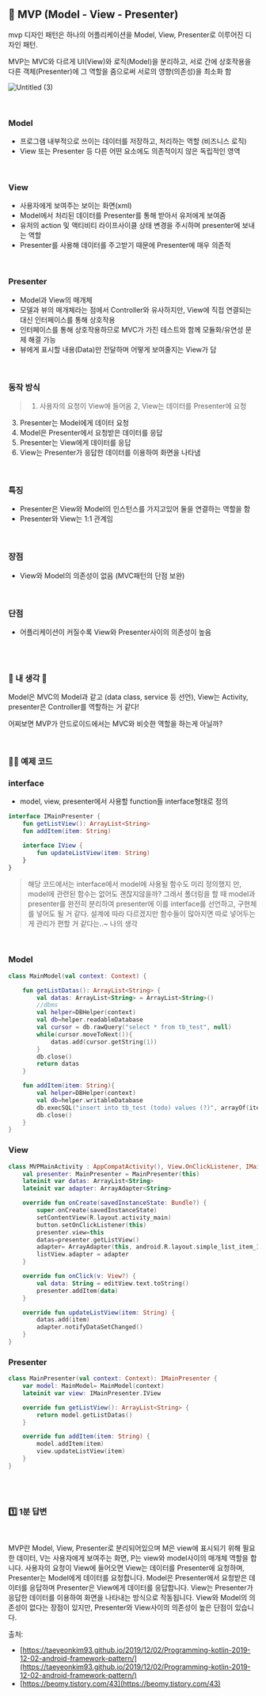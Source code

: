 
## 📌 MVP (Model - View - Presenter)

mvp 디자인 패턴은 하나의 어플리케이션을 Model, View, Presenter로 이루어진 디자인 패턴. 

MVP는 MVC와 다르게 UI(View)와 로직(Model)을 분리하고, 서로 간에 상호작용을 다른 객체(Presenter)에 그 역할을 줌으로써 서로의 영향(의존성)을 최소화 함


![Untitled (3)](https://user-images.githubusercontent.com/69586104/236096818-ac44d9b7-df4c-4ad8-bba9-6f33e2318dd5.png)

<br>

### Model

- 프로그램 내부적으로 쓰이는 데이터를 저장하고, 처리하는 역할 (비즈니스 로직)
- View 또는 Presenter 등 다른 어떤 요소에도 의존적이지 않은 독립적인 영역

<br>

### View

- 사용자에게 보여주는 보이는 화면(xml)
- Model에서 처리된 데이터를 Presenter를 통해 받아서 유저에게 보여줌
- 유저의 action 및 액티비티 라이프사이클 상태 변경을 주시하며 presenter에 보내는 역할
- Presenter를 사용해 데이터를 주고받기 때문에 Presenter에 매우 의존적

<br>

### Presenter

- Model과 View의 매개체
- 모델과 뷰의 매개체라는 점에서 Controller와 유사하지만, View에 직접 연결되는 대신 인터페이스를 통해 상호작용
- 인터페이스를 통해 상호작용하므로 MVC가 가진 테스트와 함께 모듈화/유연성 문제 해결 가능
- 뷰에게 표시할 내용(Data)만 전달하며 어떻게 보여줄지는 View가 담

<br>

### 동작 방식

> 1. 사용자의 요청이 View에 들어옴
2, View는 데이터를 Presenter에 요청
3. Presenter는 Model에게 데이터 요청
4. Model은 Presenter에서 요청받은 데이터를 응답
5. Presenter는 View에게 데이터를 응답
6. View는 Presenter가 응답한 데이터를 이용하여 화면을 나타냄
> 

<br>

### 특징

- Presenter은 View와 Model의 인스턴스를 가지고있어 둘을 연결하는 역할을 함
- Presenter와 View는 1:1 관계임

<br>

### 장점

- View와 Model의 의존성이 없음 (MVC패턴의 단점 보완)

<br>

### 단점

- 어플리케이션이 커질수록 View와 Presenter사이의 의존성이 높음

<br>
<br>

### **🤔 내 생각 🤔**

Model은 MVC의 Model과 같고 (data class, service 등 선언), View는 Activity, presenter은 Controller를 역할하는 거 같다!

어찌보면 MVP가 안드로이드에서는 MVC와 비슷한 역할을 하는게 아닐까? 

<br>

### 👩‍💻 예제 코드

### interface

- model, view, presenter에서 사용할 function들 interface형태로 정의

```kotlin
interface IMainPresenter {
    fun getListView(): ArrayList<String>
    fun addItem(item: String)

    interface IView {
        fun updateListView(item: String)
    }
}
```

> 해당 코드에서는 interface에서 model에 사용될 함수도 미리 정의했지 만, model에 관련된 함수는 없어도 괜찮지않을까? 
그래서 폴더링을 할 때 model과 presenter를 완전히 분리하여 presenter에 이를 interface를 선언하고, 구현체를 넣어도 될 거 같다. 
설계에 따라 다르겠지만 함수들이 많아지면 따로 넣어두는게 관리가 편할 거 같다는..~ 나의 생각

<br>

### Model

```kotlin
class MainModel(val context: Context) {

    fun getListDatas(): ArrayList<String> {
        val datas: ArrayList<String> = ArrayList<String>()
        //dbms
        val helper=DBHelper(context)
        val db=helper.readableDatabase
        val cursor = db.rawQuery("select * from tb_test", null)
        while(cursor.moveToNext()){
            datas.add(cursor.getString(1))
        }
        db.close()
        return datas
    }

    fun addItem(item: String){
        val helper=DBHelper(context)
        val db=helper.writableDatabase
        db.execSQL("insert into tb_test (todo) values (?)", arrayOf(item))
        db.close()
    }
}

```

### View

```kotlin
class MVPMainActivity : AppCompatActivity(), View.OnClickListener, IMainPresenter.IView{
    val presenter: MainPresenter = MainPresenter(this)
    lateinit var datas: ArrayList<String>
    lateinit var adapter: ArrayAdapter<String>

    override fun onCreate(savedInstanceState: Bundle?) {
        super.onCreate(savedInstanceState)
        setContentView(R.layout.activity_main)
        button.setOnClickListener(this)
        presenter.view=this
        datas=presenter.getListView()
        adapter= ArrayAdapter(this, android.R.layout.simple_list_item_1, datas)
        listView.adapter = adapter
    }

    override fun onClick(v: View?) {
        val data: String = editView.text.toString()
        presenter.addItem(data)
    }

    override fun updateListView(item: String) {
        datas.add(item)
        adapter.notifyDataSetChanged()
    }
}

```

### Presenter

```kotlin
class MainPresenter(val context: Context): IMainPresenter {
    var model: MainModel= MainModel(context)
    lateinit var view: IMainPresenter.IView

    override fun getListView(): ArrayList<String> {
        return model.getListDatas()
    }

    override fun addItem(item: String) {
        model.addItem(item)
        view.updateListView(item)
    }
}

```

<br>
<br>

### 1️⃣ 1분 답변

<br>
<aside>

MVP란 Model, View, Presenter로 분리되어있으며 M은 view에 표시되기 위해 필요한 데이터, V는 사용자에게 보여주는 화면, P는 view와 model사이의 매개체 역할을 합니다.
사용자의 요청이 View에 들어오면 View는 데이터를 Presenter에 요청하며, Presenter는 Model에게 데이터를 요청합니다. Model은 Presenter에서 요청받은 데이터를 응답하며 Presenter은 View에게 데이터를 응답합니다. View는 Presenter가 응답한 데이터를 이용하여 화면을 나타내는 방식으로 작동됩니다.
View와 Model의 의존성이 없다는 장점이 있지만, Presenter와 View사이의 의존성이 높은 단점이 있습니다.

</aside>

출처:

- [https://taeyeonkim93.github.io/2019/12/02/Programming-kotlin-2019-12-02-android-framework-pattern/](https://taeyeonkim93.github.io/2019/12/02/Programming-kotlin-2019-12-02-android-framework-pattern/)
- [https://beomy.tistory.com/43](https://beomy.tistory.com/43)